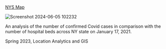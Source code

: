 [NYS Map](https://www.arcgis.com/apps/webappviewer/index.html?id=25aae0cbec0348d8afc0d3166899a07e&extent=-9521053.077%2C4742612.0372%2C-7172907.5681%2C5829852.3275%2C102100)

![Screenshot 2024-06-05 102232](https://github.com/dsheltonny/NYS_HospitalBedAnalysis/assets/23645312/261053dd-ba32-4c65-8c1a-bee0ff0a756c)

An analysis of the number of confirmed Covid cases in comparison with the number of hospital beds across NY state on January 17, 2021.  


Spring 2023, Location Analytics and GIS
